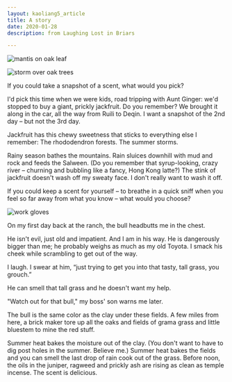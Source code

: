 ```yaml
---
layout: kaoliang5_article
title: A story
date: 2020-01-28
description: from Laughing Lost in Briars

---
```




![mantis on oak leaf](https://www.zachmccabe.com/briars/assets/viz/1.jpg)

![storm over oak trees](https://www.zachmccabe.com/briars/assets/viz/3.jpg)



If you could take a snapshot of a scent, what would you pick?

I'd pick this time when we were kids, road tripping with Aunt Ginger: we'd stopped to buy a giant, prickly jackfruit. Do you remember? We brought it along in the car, all the way from Ruili to Deqin. I want a snapshot of the 2nd day – but not the 3rd day.

Jackfruit has this chewy sweetness that sticks to everything else I remember: The rhododendron forests. The summer storms.

Rainy season bathes the mountains. Rain sluices downhill with mud and rock and feeds the Salween. (Do you remember that syrup-looking, crazy river – churning and bubbling like a fancy, Hong Kong latte?) The stink of jackfruit doesn't wash off my sweaty face. I don't really want to wash it off.

If you could keep a scent for yourself – to breathe in a quick sniff when you feel so far away from what you know – what would you choose?


![work gloves](https://www.zachmccabe.com/briars/assets/viz/7.jpg)


On my first day back at the ranch, the bull headbutts me in the chest.

He isn't evil, just old and impatient. And I am in his way. He is dangerously bigger than me; he probably weighs as much as my old Toyota. I smack his cheek while scrambling to get out of the way.

I laugh. I swear at him, “just trying to get you into that tasty, tall grass, you grouch.”

He can smell that tall grass and he doesn't want my help.

"Watch out for that bull," my boss' son warns me later.

The bull is the same color as the clay under these fields. A few miles from here, a brick maker tore up all the oaks and fields of grama grass and little bluestem to mine the red stuff.

Summer heat bakes the moisture out of the clay. (You don't want to have to dig post holes in the summer. Believe me.) Summer heat bakes the fields and you can smell the last drop of rain cook out of the grass. Before noon, the oils in the juniper, ragweed and prickly ash are rising as clean as temple incense. The scent is delicious.
